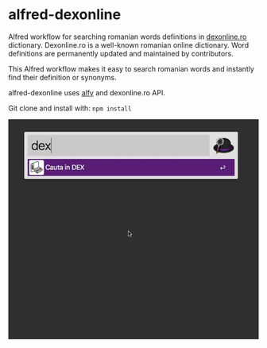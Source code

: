 # alfred-dexonline
Alfred workflow for searching romanian words definitions in [dexonline.ro](https://dexonline.ro) dictionary.
Dexonline.ro is a well-known romanian online dictionary. Word definitions are permanently updated and maintained by contributors. 

This Alfred workflow makes it easy to search romanian words and instantly find their definition or synonyms.

alfred-dexonline uses [alfy](https://github.com/sindresorhus/alfy) and dexonline.ro API. 

Git clone and install with: `npm install`

<img src="screenshot.gif">
